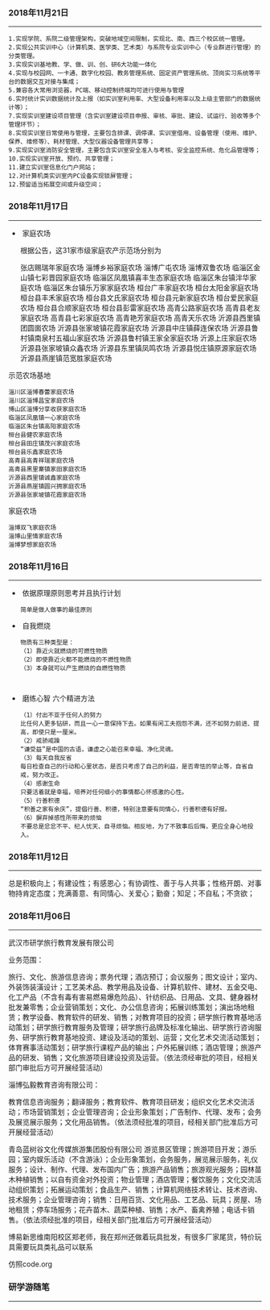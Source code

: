 


### 2018年11月21日

------

    1.实现学院、系院二级管理架构，突破地域空间限制，实现北、南、西三个校区统一管理。
    2.实现公共实训中心（计算机类、医学类、艺术类）与系院专业实训中心（专业群进行管理）的分类管理。
    3.实现实训基地教、学、做、训、创、研6大功能一体化
    4.实现与校园网、一卡通、数字化校园、教务管理系统、固定资产管理系统、顶岗实习系统等平台的数据交互对接与集成；
    5.兼容各大常用浏览器，PC端、移动控制终端均可进行使用与管理
    6.实时统计实训数据统计及上报（如实训室利用率、大型设备利用率以及上级主管部门的数据统计等）；
    7.实现实训室建设项目管理（含实训室建设项目申报、审核、审批、建设、试运行、验收等多个管理环节）；
    8.实现实训室日常使用与管理，主要包含排课、调停课、实训室借用、设备管理（使用、维护、保养、维修等）、耗材管理、大型仪器设备管理共享等；
    9.实现实训室消防安全管理，主要包含实训室安全准入与考核、安全监控系统、危化品管理等；
    10.实现实训室开放、预约、共享管理；
    11.建立实训室信息化门户网站；
    12.对计算机类实训室内PC设备实现锁屏管理；
    12.预留适当拓展空间或升级空间；


### 2018年11月17日

------

- ​ 家庭农场


    根据公告，这31家市级家庭农产示范场分别为

    张店赐瑞年家庭农场
    淄博乡裕家庭农场
    淄博广屯农场
    淄博双鲁农场
    临淄区金山镇七彩晋园家庭农场
    临淄区凤凰镇喜丰生态家庭农场
    临淄区朱台镇泮华家庭农场
    临淄区朱台镇乐万家家庭农场
    桓台广丰家庭农场
    桓台太阳金家庭农场
    桓台县丰禾家庭农场
    桓台县文氏家庭农场
    桓台县元新家庭农场
    桓台爱民家庭农场
    桓台县合顺家庭农场
    桓台县彭雷家庭农场
    高青公路家庭农场
    高青县老友家庭农场
    高青县七彩家庭农场
    高青艳芳家庭农场
    高青天乐农场
    沂源县西里镇团圆崮农场
    沂源县张家坡镇花霞家庭农场
    沂源县中庄镇薛连保农场
    沂源县鲁村镇南泉村五福山家庭农场
    沂源县鲁村镇王家全家庭农场
    沂源上庄家庭农场
    沂源县张家坡镇众鑫农场
    沂源县东里镇凤鸣农场
    沂源县悦庄镇原源家庭农场
    沂源县燕崖镇范宽胜家庭农场



示范农场基地

```
淄川区淄博春蕾家庭农场
淄川区淄博昌宝家庭农场
博山区淄博分享收获家庭农场
临淄区凤凰镇一心家庭农场
临淄区朱台镇高阳家庭农场
桓台县健农家庭农场
桓台县田庄镇茂兴家庭农场
桓台县乐鑫家庭农场
高青县高青祥瑞家庭农场
高青县黑里寨镇家田家庭农场
沂源县西里镇诚鑫家庭农场
沂源县燕崖镇圆兴拥家庭农场
沂源县张家坡镇花霞家庭农场
```



家庭农场

```
淄博双飞家庭农场
淄博山里情家庭农场
淄博梦想家庭农场
```





### 2018年11月16日

------

- ​    依据原理原则思考并且执行计划


      简单是做人做事的最佳原则

- ​ 自我燃烧

     ```
     物质有三种类型是：
     （1）靠近火就燃烧的可燃性物质
     （2）即使靠近火都不能燃烧的不燃性物质
     （3）本身就可以产生燃烧的自燃性物质



     ```


- ​ 磨练心智 六个精进方法

     ```
     （1）付出不亚于任何人的努力
     比任何人更多钻研，而且一心一意保持下去。如果有闲工夫抱怨不满，还不如努力前进、提高，即使只是一厘米。
     （2）戒骄戒躁
     “谦受益”是中国的古语，谦虚之心能召来幸福、净化灵魂。
     （3）每天自我反省
     每日检查自己的行动和心里状态，是否只考虑了自己的利益，是否卑怯的举止等，自省自戒，努力改正。
     （4）感谢生命
     只要活着就是幸福，培养对任何细小的事情都心怀感激的心性。
     （5）行善积德
     “积善之家有余庆”，提倡行善、积德，特别注意要有同情心，行善积德有好报。
     （6）摒弃掉感性所带来的烦恼
     不要总是忿忿不平、杞人忧天、自寻烦恼。相反地，为了不致事后后悔，更应全身心地投入。

     ```


### 2018年11月12日

------

​	总是积极向上；有建设性；有感恩心；有协调性、善于与人共事；性格开朗、对事物持肯定态度；充满善意、有同情心、关爱心；勤奋；知足；不自私；不贪欲；





### 2018年11月06日

------


武汉市研学旅行教育发展有限公司

业务范围：

旅行、文化、旅游信息咨询；票务代理；酒店预订；会议服务；图文设计；室内、外装饰装潢设计；工艺美术品、教学用品及设备、计算机软件、建材、五金交电、化工产品（不含有毒有害易燃易爆危险品）、针纺织品、日用品、文具、健身器材批发兼零售；企业营销策划；文化、办公信息咨询；拓展训练策划；演出场地租赁；教学设备、教育软件的研发、销售；对教育项目的投资；研学旅行教育基地活动策划；研学旅行教育服务及管理；研学旅行品牌及标准化输出、研学旅行咨询服务、研学旅行教育基地投资、建设及活动的策划、运营；文化艺术交流活动策划；体育赛事活动策划；研学旅行课程产品的输出；户外拓展训练；酒店管理；旅游产品的研发、销售；文化旅游项目建设投资及运营。（依法须经审批的项目，经相关部门审批后方可开展经营活动）

淄博弘毅教育咨询有限公司：

教育信息咨询服务；翻译服务；教育软件、教育项目研发；组织文化艺术交流活动；市场营销策划；企业管理咨询；企业形象策划；广告制作、代理、发布；会务及展览展示服务；文化用品销售。（依法须经批准的项目，经相关部门批准后方可开展经营活动）



青岛蓝树谷文化传媒旅游集团股份有限公司
游览景区管理；旅游项目开发；游乐园；室内娱乐活动（不含游泳）；企业形象策划，会务服务，展览展示服务，礼仪服务；设计、制作、代理、发布国内广告；旅游产品销售；旅游观光服务；园林苗木种植销售；以自有资金对外投资；物业管理；酒店管理；餐饮服务；文化交流活动组织策划；拓展运动策划；食品生产、销售；计算机网络技术转让、技术咨询、技术服务；企业管理咨询；销售：日用百货、文化用品、工艺品、玩具；房屋、场地租赁；停车场服务；花卉苗木、蔬菜种植、销售；水产、畜禽养殖；电话卡销售。（依法须经批准的项目，经相关部门批准后方可开展经营活动）

博易新思维南阳校区郑老师，我在郑州还做着玩具批发，有很多厂家尾货，特价玩具需要玩具类礼品可以联系

仿照code.org



 ### 研学游随笔
-----------------------------------------------------------------
